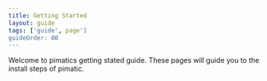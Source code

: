 ```yaml
---
title: Getting Started
layout: guide
tags: ['guide', page']
guideOrder: 00
---
```


Welcome to pimatics getting stated guide.
These pages will guide you to the install steps of pimatic.
